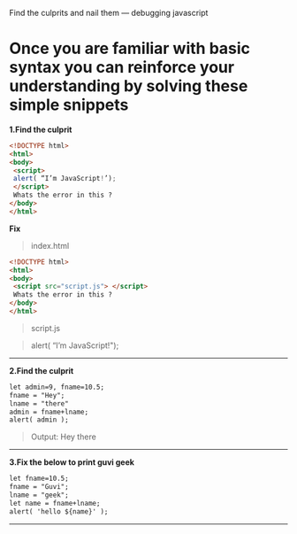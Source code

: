 Find the culprits and nail them — debugging javascript
# Once you are familiar with basic syntax you can reinforce your understanding by solving these simple snippets
__1.Find the culprit__
```HTML
<!DOCTYPE html>
<html>
<body>
 <script>
 alert( “I’m JavaScript!’);
 </script>
 Whats the error in this ?
</body>
</html>
```
__Fix__
> index.html
```HTML
<!DOCTYPE html>
<html>
<body>
 <script src="script.js"> </script>
 Whats the error in this ?
</body>
</html>
```
>script.js

 >alert( “I’m JavaScript!");


---
__2.Find the culprit__
```HTML
let admin=9, fname=10.5; 
fname = "Hey";
lname = "there"
admin = fname+lname;
alert( admin );
```
>Output: Hey there
---
__3.Fix the below to print guvi geek__

```HTML
let fname=10.5; 
fname = "Guvi";
lname = "geek";
let name = fname+lname;
alert( 'hello ${name}' );
```

---




